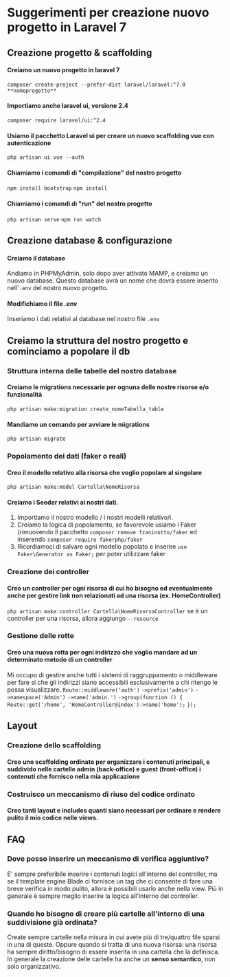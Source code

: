 # Suggerimenti per creazione nuovo progetto in Laravel 7

## Creazione progetto & scaffolding

#### Creiamo un nuovo progetto in laravel 7
`composer create-project --prefer-dist laravel/laravel:^7.0 **nomeprogetto**` 

#### Importiamo anche laravel ui, versione 2.4
`composer require laravel/ui:^2.4`

#### Usiamo il pacchetto Laravel ui per creare un nuovo scaffolding vue con autenticazione
`php artisan ui vue --auth`

#### Chiamiamo i comandi di "compilazione" del nostro progetto
`npm install bootstrap`
`npm install`
#### Chiamiamo i comandi di "run" del nostro progetto
`php artisan serve`
`npm run watch`

## Creazione database & configurazione

#### Creiamo il database
Andiamo in PHPMyAdmin, solo dopo aver attivato MAMP, e creiamo un nuovo database. Questo database avrà un nome che dovrà essere inserito nell'`.env` del nostro nuovo progetto.

#### Modifichiamo il file .env
Inseriamo i dati relativi al database nel nostro file `.env`

## Creiamo la struttura del nostro progetto e cominciamo a popolare il db

### Struttura interna delle tabelle del nostro database

#### Creiamo le migrations necessarie per ognuna delle nostre risorse e/o funzionalità
`php artisan make:migration create_nomeTabella_table`

#### Mandiamo un comando per avviare le migrations
`php artisan migrate`

### Popolamento dei dati (faker o reali)

#### Creo il modello relativo alla risorsa che voglio popolare al singolare
`php artisan make:model Cartella\NomeRisorsa` 

#### Creiamo i Seeder relativi ai nostri dati.
1. Importiamo il nostro modello / i nostri modelli relativo/i.
2. Creiamo la logica di popolamento, se favorevole usiamo i Faker (rimuovendo il pacchetto `composer remove fzaninotto/faker` ed inserendo `composer require fakerphp/faker`
3. Ricordiamoci di salvare ogni modello popolato e inserire `use Faker\Generator as Faker;` per poter utilizzare faker


### Creazione dei controller
#### Creo un controller per ogni risorsa di cui ho bisogno ed eventualmente anche per gestire link non relazionati ad una risorsa (ex. HomeController)
`php artisan make:controller Cartella\NomeRisorsaController` se è un controller per una risorsa, allora aggiungo `--resource`

### Gestione delle rotte
#### Creo una nuova rotta per ogni indirizzo che voglio mandare ad un determinato metodo di un controller
Mi occupo di gestire anche tutti i sistemi di raggruppamento o middleware per fare si che gli indirizzi siano accessibili esclusivamente a chi ritengo le possa visualizzare.
`Route::middleware('auth')`
    `->prefix('admin')`
    `->namespace('Admin')`
    `->name('admin.')`
    `->group(function () {`
        `Route::get('/home', 'HomeController@index')->name('home');`
    `});`

## Layout
### Creazione dello scaffolding
#### Creo uno scaffolding ordinato per organizzare i contenuti principali, e suddivido nelle cartelle admin (back-office) e guest (front-office) i contenuti che fornisco nella mia applicazione

### Costruisco un meccanismo di riuso del codice ordinato
#### Creo tanti layout e includes quanti siano necessari per ordinare e rendere pulito il mio codice nelle views.

## FAQ
### Dove posso inserire un meccanismo di verifica aggiuntivo?
E' sempre preferibile inserire i contenuti logici all'interno del controller, ma se il template engine Blade ci fornisce un tag che ci consente di fare una breve verifica in modo pulito, allora è possibili usarlo anche nella view.
Più in generale è sempre meglio inserire la logica all'interno dei controller.

### Quando ho bisogno di creare più cartelle all'interno di una suddivisione già ordinata?
Create sempre cartelle nella misura in cui avete più di tre/quattro file sparsi in una di queste. 
Oppure quando si tratta di una nuova risorsa: una risorsa ha sempre diritto/bisogno di essere inserita in una cartella che la definisca. 
In generale la creazione delle cartelle ha anche un **senso semantico**, non solo organizzativo.
